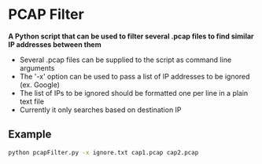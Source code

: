 # PCAP Filter

**A Python script that can be used to filter several .pcap files to find similar IP addresses between them**

- Several .pcap files can be supplied to the script as command line arguments
- The '-x' option can be used to pass a list of IP addresses to be ignored (ex. Google)
- The list of IPs to be ignored should be formatted one per line in a plain text file
- Currently it only searches based on destination IP

## Example
```sh
python pcapFilter.py -x ignore.txt cap1.pcap cap2.pcap
```
